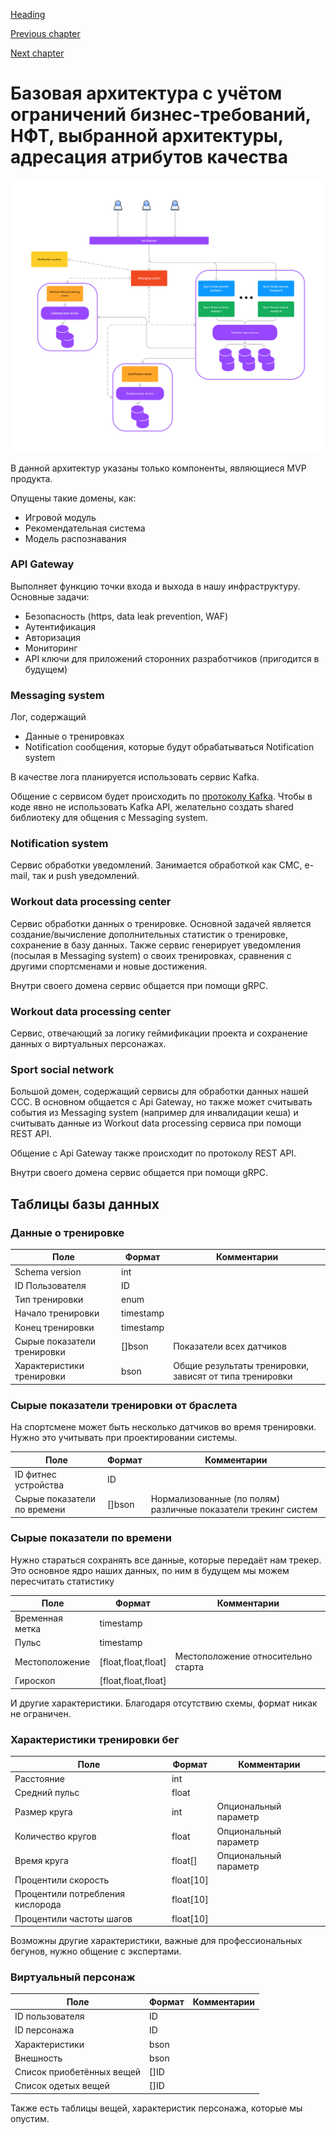 [Heading](../heading.md)

[Previous chapter](12-use-cases.md)

[Next chapter](14-representation.md)


# Базовая архитектура с учётом ограничений бизнес-требований, НФТ, выбранной архитектуры, адресация атрибутов качества


![Architecture](../data/architecture.png "Architecture")

В данной архитектур указаны только компоненты, являющиеся MVP продукта.

Опущены такие домены, как:
* Игровой модуль
* Рекомендательная система
* Модель распознавания

### API Gateway
Выполняет функцию точки входа и выхода в нашу инфраструктуру.
Основные задачи:
* Безопасность (https, data leak prevention, WAF)
* Аутентификация
* Авторизация
* Мониторинг
* API ключи для приложений сторонних разработчиков (пригодится в будущем)

### Messaging system
Лог, содержащий 
* Данные о тренировках
* Notification сообщения, которые будут обрабатываться Notification system

В качестве лога планируется использовать сервис Kafka.

Общение с сервисом будет происходить по [протоколу Kafka](https://kafka.apache.org/0100/protocol.html). Чтобы в коде явно не использовать Kafka API, желательно создать shared библиотеку для общения с Messaging system.

### Notification system
Сервис обработки уведомлений. Занимается обработкой как СМС, e-mail, так и push уведомлений.

### Workout data processing center

Сервис обработки данных о тренировке. Основной задачей является создание/вычисление дополнительных статистик о тренировке, сохранение в базу данных. Также сервис генерирует уведомления (посылая в Messaging system) о своих тренировках, сравнения с другими спортсменами и новые достижения.

Внутри своего домена сервис общается при помощи gRPC.

### Workout data processing center

Сервис, отвечающий за логику геймификации проекта и сохранение данных о виртуальных персонажах.


### Sport social network

Большой домен, содержащий сервисы для обработки данных нашей ССС. В основном общается с Api Gateway, но также может считывать события из Messaging system (например для инвалидации кеша) и считывать данные из Workout data processing сервиса при помощи REST API.

Общение с Api Gateway также происходит по протоколу REST API.

Внутри своего домена сервис общается при помощи gRPC.


## Таблицы базы данных

### Данные о тренировке

| Поле | Формат | Комментарии |
|------|---------|------------|
|Schema version| int | |
|ID Пользователя| ID | |
|Тип тренировки| enum |
|Начало тренировки| timestamp | |
|Конец тренировки| timestamp | |
|Сырые показатели тренировки | []bson | Показатели всех датчиков
|Характеристики тренировки| bson | Общие результаты тренировки, зависят от типа тренировки |


### Сырые показатели тренировки от браслета

На спортсмене может быть несколько датчиков во время тренировки. Нужно это учитывать при проектировании системы.

| Поле | Формат | Комментарии |
|------|---------|------------|
| ID фитнес устройства | ID |
|Сырые показатели по времени | []bson | Нормализованные (по полям) различные показатели трекинг систем |

### Сырые показатели по времени

Нужно стараться сохранять все данные, которые передаёт нам трекер. Это основное ядро наших данных, по ним в будущем мы можем пересчитать статистику

| Поле | Формат | Комментарии |
|------|---------|------------|
|Временная метка| timestamp |
|Пульс | timestamp |
|Местоположение| [float,float,float] | Местоположение относительно старта
|Гироскоп| [float,float,float] |

И другие характеристики. Благодаря отсутствию схемы, формат никак не ограничен.



### Характеристики тренировки бег

| Поле | Формат | Комментарии |
|------|---------|------------|
|Расстояние| int |
|Средний пульс| float |
|Размер круга| int | Опциональный параметр
|Количество кругов| float | Опциональный параметр
|Время круга| float[] | Опциональный параметр
|Процентили скорость| float[10] | |
|Процентили потребления кислорода|float[10] | |
|Процентили частоты шагов|float[10] | |

Возможны другие характеристики, важные для профессиональных бегунов, нужно общение с экспертами.


### Виртуальный персонаж

| Поле | Формат | Комментарии |
|------|---------|------------|
|ID пользователя| ID |
|ID персонажа| ID |
|Характеристики| bson |
|Внешность| bson |
|Список приобетённых вещей| []ID |
|Список одетых вещей| []ID |

Также есть таблицы вещей, характеристик персонажа, которые мы опустим.
